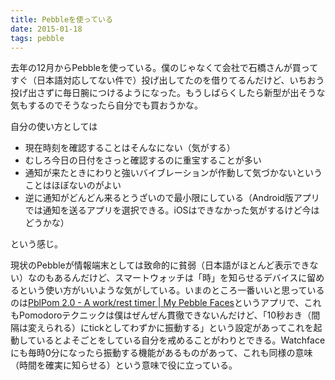 ```yaml
---
title: Pebbleを使っている
date: 2015-01-18
tags: pebble
---
```


去年の12月からPebbleを使っている。僕のじゃなくて会社で石橋さんが買ってすぐ（日本語対応してない件で）投げ出してたのを借りてるんだけど、いちおう投げ出さずに毎日腕につけるようになった。もうしばらくしたら新型が出そうな気もするのでそうなったら自分でも買おうかな。

自分の使い方としては

* 現在時刻を確認することはそんなにない（気がする）
* むしろ今日の日付をさっと確認するのに重宝することが多い
* 通知が来たときにわりと強いバイブレーションが作動して気づかないということはほぼないのがよい
* 逆に通知がどんどん来るとうざいので最小限にしている（Android版アプリでは通知を送るアプリを選択できる。iOSはできなかった気がするけど今はどうかな）

という感じ。

現状のPebbleが情報端末としては致命的に貧弱（日本語がほとんど表示できない）なのもあるんだけど、スマートウォッチは「時」を知らせるデバイスに留めるという使い方がいいような気がしている。いまのところ一番いいと思っているのは[PblPom 2.0 - A work/rest timer | My Pebble Faces](http://www.mypebblefaces.com/apps/10156/7157/)というアプリで、これもPomodoroテクニックは僕はぜんぜん貫徹できないんだけど、「10秒おき（間隔は変えられる）にtickとしてわずかに振動する」という設定があってこれを起動しているとよそごとをしている自分を戒めることがわりとできる。Watchfaceにも毎時0分になったら振動する機能があるものがあって、これも同様の意味（時間を確実に知らせる）という意味で役に立っている。